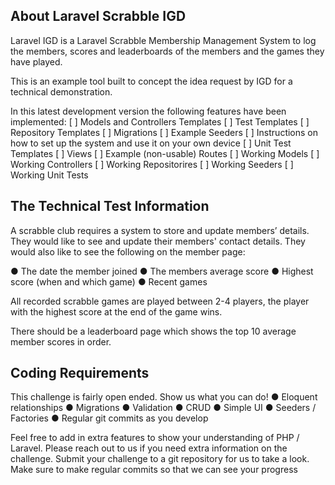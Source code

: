 ## About Laravel Scrabble IGD

Laravel IGD is a Laravel Scrabble Membership Management System to log the members, scores and leaderboards of the members and the games they have played.

This is an example tool built to concept the idea request by IGD for a technical demonstration.

In this latest development version the following features have been implemented:
[ ] Models and Controllers Templates
[ ] Test Templates
[ ] Repository Templates
[ ] Migrations
[ ] Example Seeders
[ ] Instructions on how to set up the system and use it on your own device
[ ] Unit Test Templates
[ ] Views
[ ] Example (non-usable) Routes
[ ] Working Models
[ ] Working Controllers
[ ] Working Repositorires
[ ] Working Seeders
[ ] Working Unit Tests

## The Technical Test Information

A scrabble club requires a system to store and update members’ details. They would like to see
and update their members' contact details. They would also like to see the following on the
member page:

● The date the member joined
● The members average score
● Highest score (when and which game)
● Recent games

All recorded scrabble games are played between 2-4 players, the player with the highest score
at the end of the game wins.

There should be a leaderboard page which shows the top 10 average member scores in order.

## Coding Requirements
This challenge is fairly open ended. Show us what you can do!
● Eloquent relationships
● Migrations
● Validation
● CRUD
● Simple UI
● Seeders / Factories
● Regular git commits as you develop

Feel free to add in extra features to show your understanding of PHP / Laravel. Please reach
out to us if you need extra information on the challenge. Submit your challenge to a git
repository for us to take a look. Make sure to make regular commits so that we can see your
progress
